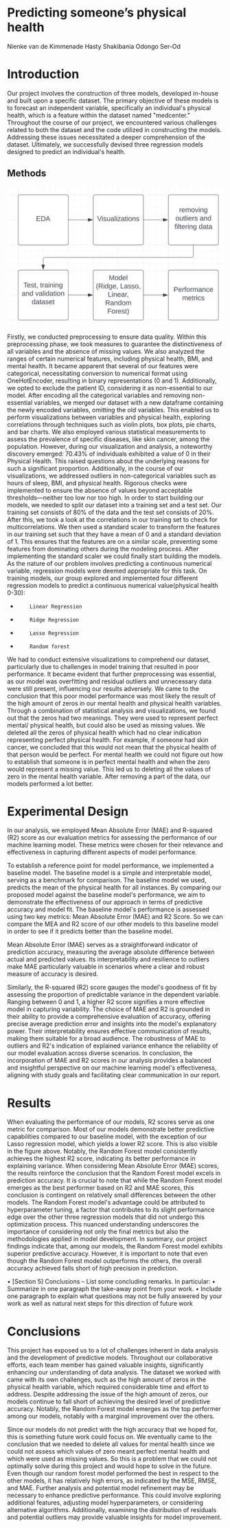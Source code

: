 # Predicting someone’s physical health
Nienke van de Kimmenade
Hasty Shakibania
Odongo Ser-Od

# Introduction
Our project involves the construction of three models, developed in-house and built upon a specific dataset. The primary objective of these models is to forecast an independent variable, specifically an individual's physical health, which is a feature within the dataset named "medcenter." Throughout the course of our project, we encountered various challenges related to both the dataset and the code utilized in constructing the models. Addressing these issues necessitated a deeper comprehension of the dataset. Ultimately, we successfully devised three regression models designed to predict an individual's health.

## Methods

 ![Alt text](image.png)

Firstly, we conducted preprocessing to ensure data quality. Within this preprocessing phase, we took measures to guarantee the distinctiveness of all variables and the absence of missing values. We also analyzed the ranges of certain numerical features, including physical health, BMI, and mental health.  It became apparent that several of our features were categorical, necessitating conversion to numerical format using OneHotEncoder, resulting in binary representations (0 and 1). Additionally, we opted to exclude the patient ID, considering it as non-essential to our model.
After encoding all the categorical variables and removing non-essential variables, we merged our dataset with a new dataframe containing the newly encoded variables, omitting the old variables. This enabled us to perform visualizations between variables and physical health, exploring correlations through techniques such as violin plots, box plots, pie charts, and bar charts. We also employed various statistical measurements to assess the prevalence of specific diseases, like skin cancer, among the population. 
However, during our visualization and analysis, a noteworthy discovery emerged: 70.43% of individuals exhibited a value of 0 in their Physical Health. This raised questions about the underlying reasons for such a significant proportion. Additionally, in the course of our visualizations, we addressed outliers in non-categorical variables such as hours of sleep, BMI, and physical health. Rigorous checks were implemented to ensure the absence of values beyond acceptable thresholds—neither too low nor too high.
In order to start building our models, we needed to split our dataset into a training set and a test set. Our training set consists of 80% of the data and the test set consists of 20%. After this, we took a look at the correlations in our training set to check for multicorrelations.
We then used a standard scaler to transform the features in our training set such that they have a mean of 0 and a standard deviation of 1. This ensures that the features are on a similar scale, preventing some features from dominating others during the modeling process. After implementing the standard scaler we could finally start building the models.
As the nature of our problem involves predicting a continuous numerical variable, regression models were deemed appropriate for this task.
On training models, our group explored and implemented four different regression models to predict a continuous numerical value(physical health 0-30):
-         Linear Regression
-         Ridge Regression
-         Lasso Regression
-         Random forest

We had to conduct extensive visualizations to comprehend our dataset, particularly due to challenges in model training that resulted in poor performance. It became evident that further preprocessing was essential, as our model was overfitting and residual outliers and unnecessary data were still present, influencing our results adversely. We came to the conclusion that this poor model performance was most likely the result of the high amount of zeros in our mental health and physical health variables. Through a combination of statistical analysis and visualizations, we found out that the zeros had two meanings. They were used to represent perfect mental/ physical health, but could also be used as missing values.
We deleted all the zeros of physical health which had no clear indication representing perfect physical health. For example, if someone had skin cancer, we concluded that this would not mean that the physical health of that person would be perfect. For mental health we could not figure out how to establish that someone is in perfect mental health and when the zero would represent a missing value. This led us to deleting all the values of zero in the mental health variable. 
 After removing a part of the data, our models performed a lot better.
 
 
  
# Experimental Design
 
In our analysis, we employed Mean Absolute Error (MAE) and R-squared (R2) score as our evaluation metrics for assessing the performance of our machine learning model. These metrics were chosen for their relevance and effectiveness in capturing different aspects of model performance.
 
To establish a reference point for model performance, we implemented a baseline model. The baseline model is a simple and interpretable model, serving as a benchmark for comparison. The baseline model we used, predicts the mean of the physical health for all instances.
By comparing our proposed model against the baseline model's performance, we aim to demonstrate the effectiveness of our approach in terms of predictive accuracy and model fit. The baseline model's performance is assessed using two key metrics: Mean Absolute Error (MAE) and R2 Score. So we can compare the MEA and R2 score of our other models to this baseline model in order to see if it predicts better than the baseline model.
 
Mean Absolute Error (MAE) serves as a straightforward indicator of prediction accuracy, measuring the average absolute difference between actual and predicted values. Its interpretability and resilience to outliers make MAE particularly valuable in scenarios where a clear and robust measure of accuracy is desired.
 
Similarly, the R-squared (R2) score gauges the model's goodness of fit by assessing the proportion of predictable variance in the dependent variable. Ranging between 0 and 1, a higher R2 score signifies a more effective model in capturing variability. The choice of MAE and R2 is grounded in their ability to provide a comprehensive evaluation of accuracy, offering precise average prediction error and insights into the model's explanatory power. Their interpretability ensures effective communication of results, making them suitable for a broad audience. The robustness of MAE to outliers and R2's indication of explained variance enhance the reliability of our model evaluation across diverse scenarios. In conclusion, the incorporation of MAE and R2 scores in our analysis provides a balanced and insightful perspective on our machine learning model's effectiveness, aligning with study goals and facilitating clear communication in our report.
 
 
# Results
 
When evaluating the performance of our models, R2 scores serve as one metric for comparison. Most of our models demonstrate better predictive capabilities compared to our baseline model, with the exception of our Lasso regression model, which yields a lower R2 score. This is also visible in the figure above. Notably, the Random Forest model consistently achieves the highest R2 score, indicating its better performance in explaining variance.
When considering Mean Absolute Error (MAE) scores, the results reinforce the conclusion that the Random Forest model excels in prediction accuracy. It is crucial to note that while the Random Forest model emerges as the best performer based on R2 and MAE scores, this conclusion is contingent on relatively small differences between the other models. The Random Forest model's advantage could be attributed to hyperparameter tuning, a factor that contributes to its slight performance edge over the other three regression models that did not undergo this optimization process. This nuanced understanding underscores the importance of considering not only the final metrics but also the methodologies applied in model development.
In summary, our project findings indicate that, among our models, the Random Forest model exhibits superior predictive accuracy. However, it is important to note that even though the Random Forest model outperforms the others, the overall accuracy achieved falls short of high precision in prediction.

• [Section 5] Conclusions – List some concluding remarks. In particular:
• Summarize in one paragraph the take-away point from your work.
• Include one paragraph to explain what questions may not be fully answered by your work as well as natural next steps for this direction of future work

 # Conclusions


This project has exposed us to a lot of challenges inherent in data analysis and the development of predictive models. Throughout our collaborative efforts, each team member has gained valuable insights, significantly enhancing our understanding of data analysis. The dataset we worked with came with its own challenges, such as the high amount of zeros in the physical health variable, which required considerable time and effort to address.
Despite addressing the issue of the high amount of zeros, our models continue to fall short of achieving the desired level of predictive accuracy. Notably, the Random Forest model emerges as the top performer among our models, notably with a marginal improvement over the others. 

Since our models do not predict with the high accuracy that we hoped for, this is something future work could focus on. We eventually came to the conclusion that we needed to delete all values for mental health since we could not assess which values of zero meant perfect mental health and which were used as missing values. So this is a problem that we could not optimally solve during this project and would hope to solve in the future. Even though our random forest model performed the best in respect to the other models, it has relatively high errors, as indicated by the MSE, RMSE, and MAE. Further analysis and potential model refinement may be necessary to enhance predictive performance. This could involve exploring additional features, adjusting model hyperparameters, or considering alternative algorithms. Additionally, examining the distribution of residuals and potential outliers may provide valuable insights for model improvement. 






